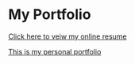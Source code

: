 # My Portfolio
[Click here to veiw my online resume](https://githubpusp.github.io/PortFolio/)


[This is my personal portfolio]( https://githubpusp.github.io/PortFolio/)

